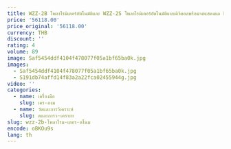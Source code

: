 ```yaml
---
title: WZZ-2B โพลาไรมิเตอร์อัตโนมัติและ WZZ-2S โพลาไรมิเตอร์อัตโนมัติแบบดิจิตอลพร้อมจอแสดงผล LCD
price: '56118.00'
price_original: '56118.00'
currency: THB
discount: ''
rating: 4
volume: 89
image: Saf5454ddf4104f478077f05a1bf65ba0k.jpg
images:
  - Saf5454ddf4104f478077f05a1bf65ba0k.jpg
  - S191db74affd14f83a2a22fca02455944g.jpg
video: ''
categories:
  - name: เครื่องมือ
    slug: เคร-องม
  - name: วัดและการวิเคราะห์
    slug: ดและการว-เคราะห
slug: wzz-2b-โพลาไรม-เตอร-ตโนม
encode: oBKOu9s
lang: th
---
```

  